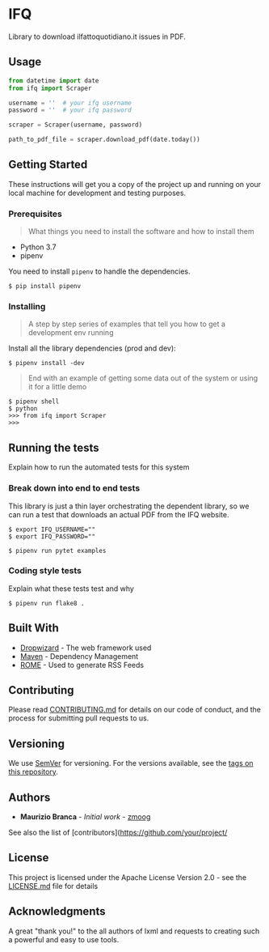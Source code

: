 # IFQ

Library to download ilfattoquotidiano.it issues in PDF.

## Usage

```python
from datetime import date
from ifq import Scraper

username = ''  # your ifq username
password = ''  # your ifq password

scraper = Scraper(username, password)

path_to_pdf_file = scraper.download_pdf(date.today())
```

## Getting Started

These instructions will get you a copy of the project up and running on your local machine for development and testing purposes.


### Prerequisites

> What things you need to install the software and how to install them

 * Python 3.7
 * pipenv

You need to install `pipenv` to handle the dependencies.

```
$ pip install pipenv
```

### Installing

> A step by step series of examples that tell you how to get a development env running

Install all the library dependencies (prod and dev):

```
$ pipenv install -dev
```

> End with an example of getting some data out of the system or using it for a little demo


```
$ pipenv shell
$ python
>>> from ifq import Scraper
>>>
```

## Running the tests

Explain how to run the automated tests for this system

### Break down into end to end tests

This library is just a thin layer orchestrating the dependent library, so we can run a test that downloads an actual PDF from the IFQ website.

```
$ export IFQ_USERNAME=""
$ export IFQ_PASSWORD=""

$ pipenv run pytet examples
```

### Coding style tests

Explain what these tests test and why

```
$ pipenv run flake8 .
```

## Built With

* [Dropwizard](http://www.dropwizard.io/1.0.2/docs/) - The web framework used
* [Maven](https://maven.apache.org/) - Dependency Management
* [ROME](https://rometools.github.io/rome/) - Used to generate RSS Feeds

## Contributing

Please read [CONTRIBUTING.md](https://gist.github.com/PurpleBooth/b24679402957c63ec426) for details on our code of conduct, and the process for submitting pull requests to us.

## Versioning

We use [SemVer](http://semver.org/) for versioning. For the versions available, see the [tags on this repository](https://github.com/your/project/tags). 

## Authors

* **Maurizio Branca** - *Initial work* - [zmoog](https://github.com/zmoog)

See also the list of [contributors](https://github.com/your/project/

## License

This project is licensed under the Apache License Version 2.0 - see the [LICENSE.md](LICENSE.md) file for details

## Acknowledgments

A great "thank you!" to the all authors of lxml and requests to creating such a powerful and easy to use tools.
